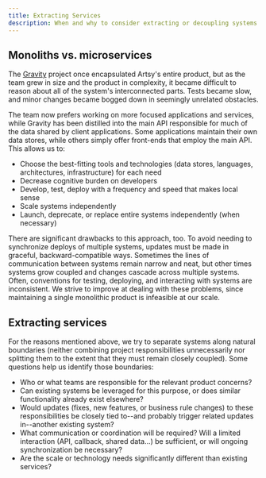 ```yaml
---
title: Extracting Services
description: When and why to consider extracting or decoupling systems
---
```


## Monoliths vs. microservices

The [Gravity](https://github.com/artsy/gravity/) project once encapsulated Artsy's entire product, but as the team
grew in size and the product in complexity, it became difficult to reason about all of the system's interconnected
parts. Tests became slow, and minor changes became bogged down in seemingly unrelated obstacles.

The team now prefers working on more focused applications and services, while Gravity has been distilled into the
main API responsible for much of the data shared by client applications. Some applications maintain their own data
stores, while others simply offer front-ends that employ the main API. This allows us to:

- Choose the best-fitting tools and technologies (data stores, languages, architectures, infrastructure) for each
  need
- Decrease cognitive burden on developers
- Develop, test, deploy with a frequency and speed that makes local sense
- Scale systems independently
- Launch, deprecate, or replace entire systems independently (when necessary)

There are significant drawbacks to this approach, too. To avoid needing to synchronize deploys of multiple systems,
updates must be made in graceful, backward-compatible ways. Sometimes the lines of communication between systems
remain narrow and neat, but other times systems grow coupled and changes cascade across multiple systems. Often,
conventions for testing, deploying, and interacting with systems are inconsistent. We strive to improve at dealing
with these problems, since maintaining a single monolithic product is infeasible at our scale.

## Extracting services

For the reasons mentioned above, we try to separate systems along natural boundaries (neither combining project
responsibilities unnecessarily nor splitting them to the extent that they must remain closely coupled). Some
questions help us identify those boundaries:

- Who or what teams are responsible for the relevant product concerns?
- Can existing systems be leveraged for this purpose, or does similar functionality already exist elsewhere?
- Would updates (fixes, new features, or business rule changes) to these responsibilities be closely tied to--and
  probably trigger related updates in--another existing system?
- What communication or coordination will be required? Will a limited interaction (API, callback, shared data...)
  be sufficient, or will ongoing synchronization be necessary?
- Are the scale or technology needs significantly different than existing services?
